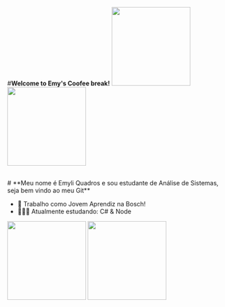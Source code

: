 #**Welcome to Emy's Coofee break!**
<img height = "180em" src = "https://i.pinimg.com/564x/d2/a4/07/d2a40741e76e2a9ef908e7216b94eba1.jpg">
<img height = "180em" src = "[https://i.pinimg.com/564x/d2/a4/07/d2a40741e76e2a9ef908e7216b94eba1.jpg](https://i.pinimg.com/564x/df/e6/80/dfe6802744e068b616215c860b879be6.jpg)">

<br/>
# **Meu nome é Emyli Quadros e sou estudante de Análise de Sistemas, seja bem vindo ao meu Git**

- 🍂 Trabalho como Jovem Aprendiz na Bosch! 
- 👩🏽‍💻 Atualmente estudando: C# & Node

<div>
  <img height="180em" src="https://github-readme-stats.vercel.app/api?username=emileeem&show_icons=true&theme=dracula&include_all_commits=true&count_private=true"/>
  <img height="180em" src="https://github-readme-stats.vercel.app/api/top-langs/?username=emileeem&layout=compact&langs_count=16&theme=dracula"/>
</div>

